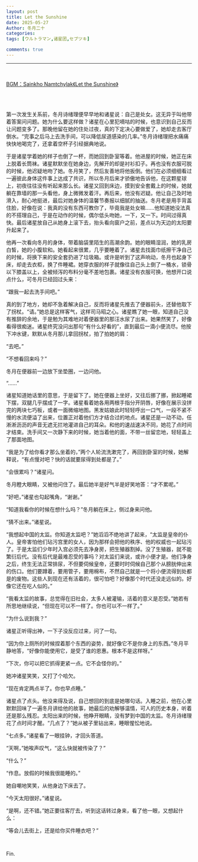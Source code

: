 ```yaml
---
layout: post
title: Let the Sunshine
date: 2025-05-27
Author: 冬月二十
categories: 
tags: [ウルトラマン,诸星团,セブツキ]

comments: true
--- 
```


***

<br>

[BGM：Sainkho Namtchylak《Let the Sunshine》](https://music.163.com/#/song?id=4466490)

<br>

<br>

第一次发生关系前，冬月诗绪理便早早地和诸星说：自己是处女。这无异于叫他带着答案问问题。她为什么要这样做？诸星在心里犯嘀咕的时候，也意识到自己反而让问题变多了。那晚他留在她的住处过夜，真的下定决心要做爱了，她却走去客厅倒水。“完事之后马上去洗手间，可以降低尿道感染的几率。”冬月诗绪理把水痛痛快快地喝完了，还拿着空杯子引经据典地说。

于是诸星学着她的样子也倒了一杯，而她回到卧室等着。他进屋的时候，她正在床上脱着长筒袜。诸星默默坐在她身边，先解开的却是衬衫扣子。再也没有衣服可脱的时候，他迟疑地吻了她。冬月笑了，然后友善地将他扳倒。他们在必须细细看过一遍彼此身体这件事上达成了共识，所以冬月后来才骄傲地告诉他，在这颗星球上，初夜往往没有听起来那么长。诸星又回到床边，摸到安全套戴上的时候，她就躺在靠墙的那一头看他，身上微微发着汗。再后来，他没有迟疑。他让自己及时地滑入，耐心地挺进，最后对她身体的温馨节奏报以细腻的抽送。冬月老是用手背盖住脸，好像在说：我真的没有东西可教你了，毕竟我是处女嘛……他知道她没法真的不搭理自己，于是在动作的时候，偶尔低头吻她，一下，又一下。时间过得真快。最后诸星放自己从她身上滚下去，抬头看向窗户之前，差点以为天边的太阳要升起来了。

他再一次看向冬月的身体，带着脑袋里陌生的高潮余韵。她的眼睛湿润，她的乳房白皙，她的小腹软和。她看起来很累，几乎要睡着了。诸星去找面巾纸擦干净自己的时候，将换下来的安全套扔进了垃圾箱。或许是听到了这声响动，冬月也起身下床，却走去衣柜，换了件睡裙。她穿衣服的样子就像往自己头上倒了一桶水，锁骨以下膝盖以上，全被倾泻的布料分毫不差地包裹。诸星没有衣服可换，他想开口说点什么，可冬月已经回过头来：

“跟我一起去洗手间吧。”

真的到了地方，她却不急着解决自己，反而将诸星先推去了便器前头，还替他取下了拐杖。“请。”她总是这样客气，这样司马昭之心。诸星瞧了她一眼，知道自己没有推辞的余地，于是勉为其难地对着便器里的那汪水尿了出来。她果然笑了，好像看得很痴迷。诸星终究没问出那句“有什么好看的”，直到最后一滴小便流尽。他按下冲水键，默默从冬月那儿拿回拐杖，拍了拍她的肩：

“去吧。”

“不想看回来吗？”

冬月在便器前一边放下坐垫圈，一边问他。

“……”

诸星知道她话里的意思，于是留下了。她在便器上坐好，又往后挪了挪，掀起睡裙下摆，双腿几乎摆成了一字。诸星看着她各用两根手指分开阴唇，好像在展示没拼完的两块七巧板，或者一面微缩地图。黑发姑娘此时轻轻呼出一口气，一段不紧不慢的水流便溢了出来，位置正对着他们方才结合过的地点。诸星还是一动不动，任淅淅沥沥的声音无遮无拦地灌进自己的耳朵。和他的速战速决不同，她花了点时间才结束。洗手间又一次静下来的时候，她当着他的面，不带一丝留恋地，轻轻盖上了那面地图。

“我是为了给你看才那么坐着的，”两个人轮流洗漱完了，再回到卧室的时候，她解释说，“有点慢对吧？快的话就要尿得到处都是了。”

“会很累吗？”诸星问。

冬月瞪大眼睛，又被他问住了。最后她半是好气半是好笑地答：“才不累呢。”

“好吧，”诸星也勾起嘴角，“谢谢。”

“知道我看你的时候在想什么吗？”冬月躺在床上，侧过身来问他。

“猜不出来。”诸星说。

“我想起中国的太监。你知道太监吧？”她滔滔不绝地讲了起来，“太监是皇帝的仆人。皇帝害怕他们玷污宫里的女人，因为那样会把他的秩序、他的权威也一起玷污了。于是太监们少年时入宫必须先去净身房，把生殖器割掉。没了生殖器，就不能繁衍后代。没有后代是最难忍受的事吗？对太监们来说，或许小便才是。他们净身之后，终生无法正常排尿，不但要伺候皇帝，还要时时伺候自己那个从膀胱伸出来的伤口。他们要蹲着，要用管子，要用棉布，不然自己就是一个将小便流得到处都是的废物。这些人到现在还有活着的，很可怕吧？好像那个时代还没走远似的。好像它还在吃人似的。”

“我看太监的故事，总觉得在旧社会，太多人被灌输，活着的意义是忍受。”她若有所思地继续说，“但现在可以不一样了。你也可以不一样了。”

“为什么说到我？”

诸星正听得出神，一下子没反应过来，问了一句。

“因为你上厕所的时候捏着那个东西的姿势，就好像它不是你身上的东西。”冬月平静地答，“好像你能使用它，是受了谁的恩惠。根本不是这样呀。”

“下次，你可以把它抓得更紧一点。它不会怪你的。”

她冲诸星笑笑，又打了个哈欠。

“现在肯定两点半了。你也早点睡。”

诸星点了点头。他没来得及说，自己想回的到底是她哪句话。入睡之前，他在心里默默回味了一遍冬月讲给他的故事，她最后的劝解够温情，可人的历史本身，听着还是那么残忍。太阳出来的时候，他睁开眼睛，没有梦到中国的太监。冬月诗绪理花了点时间才醒。“几点了？”她从被子里钻出来，睡眼惺忪地说。

“七点多。”诸星看了一眼挂钟，才回头答道。

“天啊，”她唉声叹气，“这么快就被传染了？”

“什么？”

“作息。放假的时候我很能睡的。”

她自嘲地笑笑，从他身边下床去了。

“今天太阳很好。”诸星说。

“是啊，还不错。”她正要往客厅去，听到这话转过身来，看了他一眼，又想起什么：

“等会儿去街上，还是给你买件睡衣吧？”

<br>

Fin.

